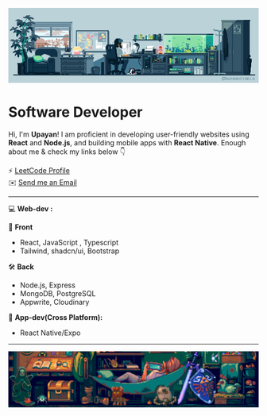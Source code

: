 <p align="center">
  <img src="https://github.com/sinster23/Screenshots/blob/main/banner2.gif"  alt="Banner" />
</p>

# Software Developer

Hi, I'm **Upayan**! I am proficient in developing user-friendly websites using **React** and **Node.js**, and building mobile apps with **React Native**.
Enough about me & check my links below 👇

⚡ [LeetCode Profile](https://leetcode.com/u/Sinster)  
✉️ [Send me an Email](mailto:upayandutta204@gmail.com)

---

💻 **Web-dev :** 

🎨 **Front**  
- React, JavaScript , Typescript 
- Tailwind, shadcn/ui, Bootstrap  

🛠️ **Back**  
- Node.js, Express  
- MongoDB, PostgreSQL  
- Appwrite, Cloudinary  

📱 **App-dev(Cross Platform):**  

- React Native/Expo

 ---
 
  <img src="https://github.com/sinster23/Screenshots/blob/main/banner3.gif"  alt="Banner" />

